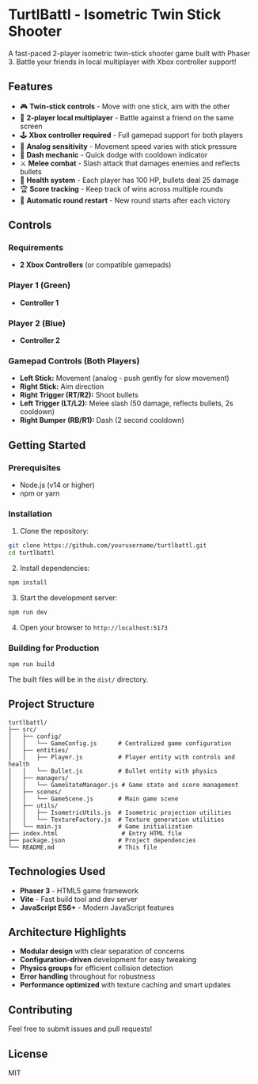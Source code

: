 # TurtlBattl - Isometric Twin Stick Shooter

A fast-paced 2-player isometric twin-stick shooter game built with Phaser 3. Battle your friends in local multiplayer with Xbox controller support!

## Features

- 🎮 **Twin-stick controls** - Move with one stick, aim with the other
- 🎯 **2-player local multiplayer** - Battle against a friend on the same screen
- 🕹️ **Xbox controller required** - Full gamepad support for both players
- 🎯 **Analog sensitivity** - Movement speed varies with stick pressure
- 💨 **Dash mechanic** - Quick dodge with cooldown indicator
- ⚔️ **Melee combat** - Slash attack that damages enemies and reflects bullets
- 💚 **Health system** - Each player has 100 HP, bullets deal 25 damage
- 🏆 **Score tracking** - Keep track of wins across multiple rounds
- 🔄 **Automatic round restart** - New round starts after each victory

## Controls

### Requirements
- **2 Xbox Controllers** (or compatible gamepads)

### Player 1 (Green)
- **Controller 1**

### Player 2 (Blue) 
- **Controller 2**

### Gamepad Controls (Both Players)
- **Left Stick:** Movement (analog - push gently for slow movement)
- **Right Stick:** Aim direction
- **Right Trigger (RT/R2):** Shoot bullets
- **Left Trigger (LT/L2):** Melee slash (50 damage, reflects bullets, 2s cooldown)
- **Right Bumper (RB/R1):** Dash (2 second cooldown)

## Getting Started

### Prerequisites
- Node.js (v14 or higher)
- npm or yarn

### Installation

1. Clone the repository:
```bash
git clone https://github.com/yourusername/turtlbattl.git
cd turtlbattl
```

2. Install dependencies:
```bash
npm install
```

3. Start the development server:
```bash
npm run dev
```

4. Open your browser to `http://localhost:5173`

### Building for Production

```bash
npm run build
```

The built files will be in the `dist/` directory.

## Project Structure

```
turtlbattl/
├── src/
│   ├── config/
│   │   └── GameConfig.js      # Centralized game configuration
│   ├── entities/
│   │   ├── Player.js          # Player entity with controls and health
│   │   └── Bullet.js          # Bullet entity with physics
│   ├── managers/
│   │   └── GameStateManager.js # Game state and score management
│   ├── scenes/
│   │   └── GameScene.js       # Main game scene
│   ├── utils/
│   │   ├── IsometricUtils.js  # Isometric projection utilities
│   │   └── TextureFactory.js  # Texture generation utilities
│   └── main.js                # Game initialization
├── index.html                  # Entry HTML file
├── package.json               # Project dependencies
└── README.md                  # This file
```

## Technologies Used

- **Phaser 3** - HTML5 game framework
- **Vite** - Fast build tool and dev server
- **JavaScript ES6+** - Modern JavaScript features

## Architecture Highlights

- **Modular design** with clear separation of concerns
- **Configuration-driven** development for easy tweaking
- **Physics groups** for efficient collision detection
- **Error handling** throughout for robustness
- **Performance optimized** with texture caching and smart updates

## Contributing

Feel free to submit issues and pull requests!

## License

MIT